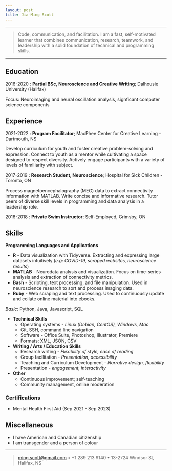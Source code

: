 ```yaml
---
layout: post
title: Jia-Ming Scott
---
```

----

>  Code, communication, and facilitation. I am a fast, self-motivated learner that combines communication, research, teamwork, and leadership with a solid foundation of technical and programming skills.

----

Education
---------

2016-2020
:   **Partial BSc, Neuroscience and Creative Writing**; Dalhousie University (Halifax)

Focus: Neuroimaging and neural oscillation analysis, signficant computer science components

Experience
----------

2021-2022
:   **Program Facilitator**; MacPhee Center for Creative Learning - Dartmouth, NS

Develop curriculum for youth and foster creative problem-solving and expression. Connect to youth as a mentor while cultivating a space designed to respect diversity. Actively engage participants with a variety of levels of familiarity with subject.

2017-2019
:   **Research Student, Neuroscience**; Hospital for Sick Children - Toronto, ON

Process magnetoencephalography (MEG) data to extract connectivity information with MATLAB. Write concise and informative research. Tutor peers of diverse skill levels in programming and data analysis in a leadership role.

2016-2018
:   **Private Swim Instructor**; Self-Employed, Grimsby, ON

Skills
--------------------

**Programming Languages and Applications**

* **R**     - Data visualization with Tidyverse. Extracting and expressing large datasets intuitively (*e.g: COVID-19, scraped websites, neuroscience results*)
* **MATLAB**    - Neurodata analysis and visualization. Focus on time-series analysis and extraction of connectivity metrics.
* **Bash**      - Scripting, text processing, and file manipulation. Used in neuroscience research to sort and process imaging data.
* **Ruby**      - Web scraping and text processing. Used to continuously update and collate online material into ebooks.

*Basic*: Python, Java, Javascript, SQL

* **Technical Skills**
    * Operating systems - *Linux (Debian, CentOS), Windows, Mac*
    * Git, SSH, command line navigation
    * Software - Office Suite, Photoshop, Illustrator, Premiere
    * Formats: XML, JSON, CSV
* **Writing / Arts / Education Skills**
    * Research writing - *Flexibility of style, ease of reading*
    * Group facilitation - *Presentation, accessibility*
    * Teaching and Curriculum Development - *Narrative design, flexibility*
    * Presentation - *engagement, interactivity*
* **Other**
    * Continuous improvement; self-teaching
    * Community management, online moderation

### Certifications
* Mental Health First Aid (Sep 2021 - Sep 2023)

Miscellaneous
--------------------
* I have American and Canadian citizenship
* I am transgender and a person of colour

----

> <ming.scott@gmail.com> • +1 289 213 9140 • 13-2724 Windsor St, Halifax, NS